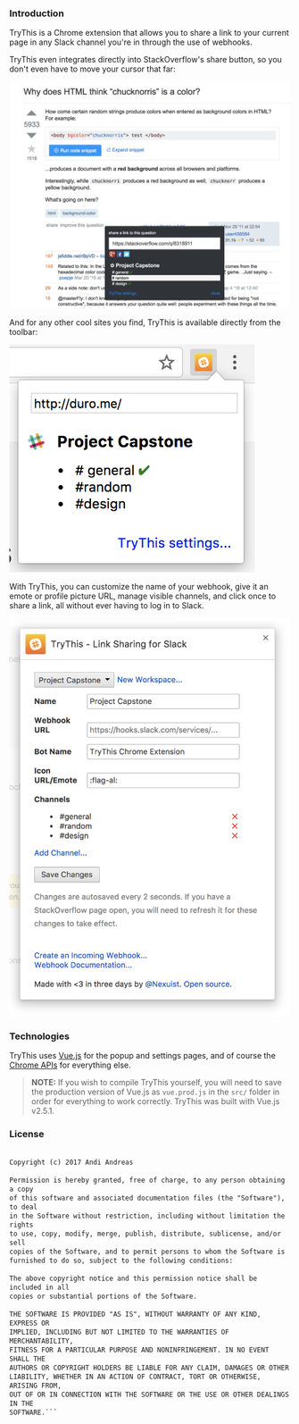 ### Introduction

TryThis is a Chrome extension that allows you to share a link to your current page in any Slack channel you're in through the use of webhooks.

TryThis even integrates directly into StackOverflow's share button, so you don't even have to move your cursor that far:

<img src="screenshots/so.png" alt="StackOverflow Integration" />

And for any other cool sites you find, TryThis is available directly from the toolbar:

<img src="screenshots/popup.png" alt="Toolbar popup" />

 With TryThis, you can customize the name of your webhook, give it an emote or profile picture URL, manage visible channels, and click once to share a link, all without ever having to log in to Slack.

 <img src="screenshots/settings.png" alt="Settings modal" />

### Technologies

TryThis uses [Vue.js](https://vuejs.org) for the popup and settings pages, and of course the [Chrome APIs](https://developer.chrome.com/extensions/api_index) for everything else.

>**NOTE:** If you wish to compile TryThis yourself, you will need to save the production version of Vue.js as `vue.prod.js` in the `src/` folder in order for everything to work correctly. TryThis was built with Vue.js v2.5.1.

### License

```MIT License

Copyright (c) 2017 Andi Andreas

Permission is hereby granted, free of charge, to any person obtaining a copy
of this software and associated documentation files (the "Software"), to deal
in the Software without restriction, including without limitation the rights
to use, copy, modify, merge, publish, distribute, sublicense, and/or sell
copies of the Software, and to permit persons to whom the Software is
furnished to do so, subject to the following conditions:

The above copyright notice and this permission notice shall be included in all
copies or substantial portions of the Software.

THE SOFTWARE IS PROVIDED "AS IS", WITHOUT WARRANTY OF ANY KIND, EXPRESS OR
IMPLIED, INCLUDING BUT NOT LIMITED TO THE WARRANTIES OF MERCHANTABILITY,
FITNESS FOR A PARTICULAR PURPOSE AND NONINFRINGEMENT. IN NO EVENT SHALL THE
AUTHORS OR COPYRIGHT HOLDERS BE LIABLE FOR ANY CLAIM, DAMAGES OR OTHER
LIABILITY, WHETHER IN AN ACTION OF CONTRACT, TORT OR OTHERWISE, ARISING FROM,
OUT OF OR IN CONNECTION WITH THE SOFTWARE OR THE USE OR OTHER DEALINGS IN THE
SOFTWARE.```